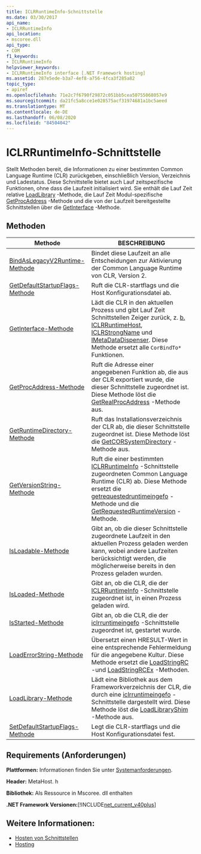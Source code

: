 ```yaml
---
title: ICLRRuntimeInfo-Schnittstelle
ms.date: 03/30/2017
api_name:
- ICLRRuntimeInfo
api_location:
- mscoree.dll
api_type:
- COM
f1_keywords:
- ICLRRuntimeInfo
helpviewer_keywords:
- ICLRRuntimeInfo interface [.NET Framework hosting]
ms.assetid: 287e5ede-b3a7-4ef8-a756-4fca3f285a82
topic_type:
- apiref
ms.openlocfilehash: 71e2c7f6790f29872c051bb5cea50755068057e9
ms.sourcegitcommit: da21fc5a8cce1e028575acf31974681a1bc5aeed
ms.translationtype: MT
ms.contentlocale: de-DE
ms.lasthandoff: 06/08/2020
ms.locfileid: "84504042"
---
```

# <a name="iclrruntimeinfo-interface"></a>ICLRRuntimeInfo-Schnittstelle
Stellt Methoden bereit, die Informationen zu einer bestimmten Common Language Runtime (CLR) zurückgeben, einschließlich Version, Verzeichnis und Ladestatus. Diese Schnittstelle bietet auch Lauf zeitspezifische Funktionen, ohne dass die Laufzeit initialisiert wird. Sie enthält die Lauf Zeit relative [LoadLibrary](iclrruntimeinfo-loadlibrary-method.md) -Methode, die Lauf Zeit Modul-spezifische [GetProcAddress](iclrruntimeinfo-getprocaddress-method.md) -Methode und die von der Laufzeit bereitgestellte Schnittstellen über die [GetInterface](iclrruntimeinfo-getinterface-method.md) -Methode.  
  
## <a name="methods"></a>Methoden  
  
|Methode|BESCHREIBUNG|  
|------------|-----------------|  
|[BindAsLegacyV2Runtime-Methode](iclrruntimeinfo-bindaslegacyv2runtime-method.md)|Bindet diese Laufzeit an alle Entscheidungen zur Aktivierung der Common Language Runtime von CLR, Version 2.|  
|[GetDefaultStartupFlags-Methode](iclrruntimeinfo-getdefaultstartupflags-method.md)|Ruft die CLR-startflags und die Host Konfigurationsdatei ab.|  
|[GetInterface-Methode](iclrruntimeinfo-getinterface-method.md)|Lädt die CLR in den aktuellen Prozess und gibt Lauf Zeit Schnittstellen Zeiger zurück, z. [b. ICLRRuntimeHost](iclrruntimehost-interface.md), [ICLRStrongName](iclrstrongname-interface.md) und [IMetaDataDispenser](../metadata/imetadatadispenser-interface.md). Diese Methode ersetzt alle `CorBindTo*` Funktionen.|  
|[GetProcAddress-Methode](iclrruntimeinfo-getprocaddress-method.md)|Ruft die Adresse einer angegebenen Funktion ab, die aus der CLR exportiert wurde, die dieser Schnittstelle zugeordnet ist. Diese Methode löst die [GetRealProcAddress](getrealprocaddress-function.md) -Methode aus.|  
|[GetRuntimeDirectory-Methode](iclrruntimeinfo-getruntimedirectory-method.md)|Ruft das Installationsverzeichnis der CLR ab, die dieser Schnittstelle zugeordnet ist. Diese Methode löst die [GetCORSystemDirectory](getcorsystemdirectory-function.md) -Methode aus.|  
|[GetVersionString-Methode](iclrruntimeinfo-getversionstring-method.md)|Ruft die einer bestimmten [ICLRRuntimeInfo](iclrruntimeinfo-interface.md) -Schnittstelle zugeordneten Common Language Runtime (CLR) ab. Diese Methode ersetzt die [getrequestedruntimeingefo](getrequestedruntimeinfo-function.md) -Methode und die [GetRequestedRuntimeVersion](getrequestedruntimeversion-function.md) -Methode.|  
|[IsLoadable-Methode](iclrruntimeinfo-isloadable-method.md)|Gibt an, ob die dieser Schnittstelle zugeordnete Laufzeit in den aktuellen Prozess geladen werden kann, wobei andere Laufzeiten berücksichtigt werden, die möglicherweise bereits in den Prozess geladen wurden.|  
|[IsLoaded-Methode](iclrruntimeinfo-isloaded-method.md)|Gibt an, ob die CLR, die der [ICLRRuntimeInfo](iclrruntimeinfo-interface.md) -Schnittstelle zugeordnet ist, in einen Prozess geladen wird.|  
|[IsStarted-Methode](iclrruntimeinfo-isstarted-method.md)|Gibt an, ob die CLR, die der [iclrruntimeingefo](iclrruntimeinfo-interface.md) -Schnittstelle zugeordnet ist, gestartet wurde.|  
|[LoadErrorString-Methode](iclrruntimeinfo-loaderrorstring-method.md)|Übersetzt einen HRESULT-Wert in eine entsprechende Fehlermeldung für die angegebene Kultur. Diese Methode ersetzt die [LoadStringRC](loadstringrc-function.md) -und [LoadStringRCEx](loadstringrcex-function.md) -Methoden.|  
|[LoadLibrary-Methode](iclrruntimeinfo-loadlibrary-method.md)|Lädt eine Bibliothek aus dem Frameworkverzeichnis der CLR, die durch eine [iclrruntimeingefo](iclrruntimeinfo-interface.md) -Schnittstelle dargestellt wird. Diese Methode löst die [LoadLibraryShim](loadlibraryshim-function.md) -Methode aus.|  
|[SetDefaultStartupFlags-Methode](iclrruntimeinfo-setdefaultstartupflags-method.md)|Legt die CLR-startflags und die Host Konfigurationsdatei fest.|  
  
## <a name="requirements"></a>Requirements (Anforderungen)  
 **Plattformen:** Informationen finden Sie unter [Systemanforderungen](../../get-started/system-requirements.md).  
  
 **Header:** MetaHost. h  
  
 **Bibliothek:** Als Ressource in Mscoree. dll enthalten  
  
 **.NET Framework Versionen:**[!INCLUDE[net_current_v40plus](../../../../includes/net-current-v40plus-md.md)]  
  
## <a name="see-also"></a>Weitere Informationen:

- [Hosten von Schnittstellen](hosting-interfaces.md)
- [Hosting](index.md)
